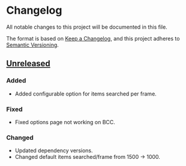 # Changelog

All notable changes to this project will be documented in this file.

The format is based on [Keep a Changelog](https://keepachangelog.com/en/1.0.0/),
and this project adheres to [Semantic Versioning](https://semver.org/spec/v2.0.0.html).

## [Unreleased]

### Added 

- Added configurable option for items searched per frame.

### Fixed

- Fixed options page not working on BCC.

### Changed

- Updated dependency versions.
- Changed default items searched/frame from 1500 -> 1000.

[unreleased]: https://github.com/darfink/ItemAutocomplete/compare/v2.0.1...HEAD
